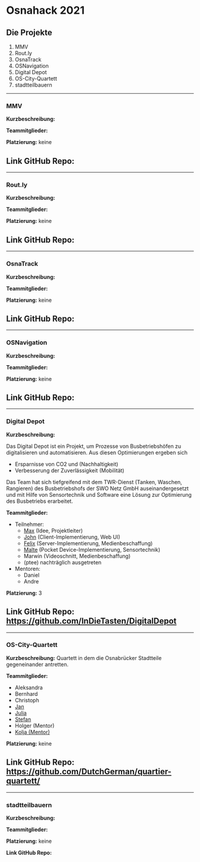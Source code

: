 # Osnahack 2021

## Die Projekte

1. MMV
2. Rout.ly
3. OsnaTrack
4. OSNavigation
5. Digital Depot
6. OS-City-Quartett
7. stadtteilbauern

---

### MMV

**Kurzbeschreibung:**

**Teammitglieder:**

**Platzierung:** keine

## **Link GitHub Repo:**

---

### Rout.ly

**Kurzbeschreibung:**

**Teammitglieder:**

**Platzierung:** keine

## **Link GitHub Repo:**

---

### OsnaTrack

**Kurzbeschreibung:**

**Teammitglieder:**

**Platzierung:** keine

## **Link GitHub Repo:**

---

### OSNavigation

**Kurzbeschreibung:**

**Teammitglieder:**

**Platzierung:** keine

## **Link GitHub Repo:**

---

### Digital Depot

**Kurzbeschreibung:**

Das Digital Depot ist ein Projekt, um Prozesse von Busbetriebshöfen zu digitalisieren und automatisieren. Aus diesen Optimierungen ergeben sich

- Ersparnisse von CO2 und (Nachhaltigkeit)
- Verbesserung der Zuverlässigkeit (Mobilität)

Das Team hat sich tiefgreifend mit dem TWR-Dienst (Tanken, Waschen, Rangieren) des Busbetriebshofs der SWO Netz GmbH auseinandergesetzt und mit Hilfe von Sensortechnik und Software eine Lösung zur Optimierung des Busbetriebs erarbeitet.

**Teammitglieder:**

- Teilnehmer:
  - [Max](https://github.com/InDieTasten) (Idee, Projektleiter)
  - [John](https://github.com/Noryoko) (Client-Implementierung, Web UI)
  - [Felix](https://github.com/cantaa) (Server-Implementierung, Medienbeschaffung)
  - [Malte](https://github.com/Bande11a) (Pocket Device-Implementierung, Sensortechnik)
  - Marwin (Videoschnitt, Medienbeschaffung)
  - (ptee) nachträglich ausgetreten
- Mentoren:
  - Daniel
  - Andre

**Platzierung:** 3

## **Link GitHub Repo:** https://github.com/InDieTasten/DigitalDepot

---

### OS-City-Quartett

**Kurzbeschreibung:** Quartett in dem die Osnabrücker Stadtteile gegeneinander antretten.

**Teammitglieder:**

- Aleksandra
- Bernhard
- Christoph
- [Jan](https://github.com/eckende)
- [Julia](https://github.com/joliyea)
- [Stefan](https://github.com/DutchGerman)
- Holger (Mentor)
- [Kolja (Mentor)](https://github.com/Razzeee/)

**Platzierung:** keine

## **Link GitHub Repo:** https://github.com/DutchGerman/quartier-quartett/

---

### stadtteilbauern

**Kurzbeschreibung:**

**Teammitglieder:**

**Platzierung:** keine

**Link GitHub Repo:**
